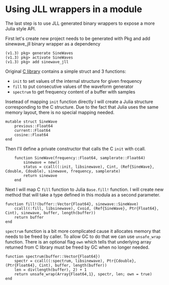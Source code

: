 # Using JLL wrappers in a module

The last step is to use JLL generated binary wrappers to expose a more Julia style API.

First let's create new project needs to be generated with Pkg and add sinewave_jll binary wrapper as a dependency

```
(v1.3) pkg> generate SineWaves
(v1.3) pkg> activate SineWaves
(v1.3) pkg> add sinewave_jll
```

Original [C library](https://github.com/jakubwro/sinewave/blob/master/sinewave.h) contains a simple struct and 3 functions:
-   `init` to set values of the internal structure for given frequency
-   `fill` to put consecutive values of the waveform generator
-   `spectrum` to get frequency content of a buffer with samples

Insetead of mapping `init` function directly I will create a Julia structure corresponding to the C structure. Due to the fact that Julia uses the same memory layout, there is no special mapping needed.

```
mutable struct SineWave
    previous::Float64
    current::Float64
    cosine::Float64
end
```

Then I'll define a private constructor that calls the C `init` with ccall.

```
    function SineWave(frequency::Float64, samplerate::Float64)
        sinewave = new()
        status = ccall((:init, libsinewave), Cint, (Ref{SineWave}, Cdouble, Cdouble), sinewave, frequency, samplerate)
        return sinewave
    end
```

Next I will map C `fill` function to Julia `Base.fill!` function. I will create
new method that will take a type defined in this modula as a second parameter.

```
function fill!(buffer::Vector{Float64}, sinewave::SineWave)
    ccall((:fill, libsinewave), Cvoid, (Ref{SineWave}, Ptr{Float64}, Cint), sinewave, buffer, length(buffer))
    return buffer
end

```

`spectrum` function is a bit more complicated cause it allocates memory that needs to be freed by caller. To allow GC to do that we can use `unsafe_wrap` function. There is an optional flag `own` which tells that underlying array returned from C library must be freed by GC when no longer needed.

```
function spectrum(buffer::Vector{Float64})
    spectr = ccall((:spectrum, libsinewave), Ptr{Cdouble}, (Ptr{Float64}, Cint), buffer, length(buffer))
    len = div(length(buffer), 2) + 1
    return unsafe_wrap(Array{Float64,1}, spectr, len; own = true)
end
```
